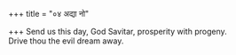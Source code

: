 +++
title = "०४ अद्या नो"

+++
Send us this day, God Savitar, prosperity with progeny.  
     Drive thou the evil dream away.